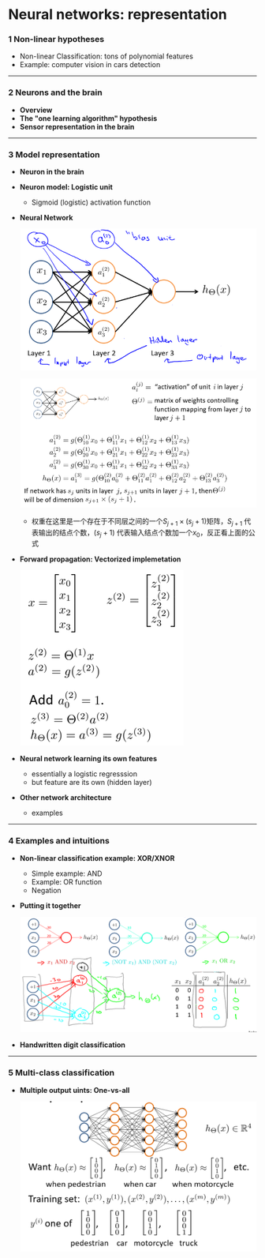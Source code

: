 # Neural networks: representation

### 1 Non-linear hypotheses

- Non-linear Classification:  tons of polynomial features 
- Example: computer vision in cars detection

---



### 2 Neurons and the brain

- **Overview** 
- **The "one learning algorithm" hypothesis**
- **Sensor representation in the brain**

---



### 3  Model representation

- **Neuron in the brain**

- **Neuron model: Logistic unit**

  - Sigmoid (logistic) activation function

- **Neural Network**

  ![image-8-2](.\img\8-2.png)

  ![image-8-3](.\img\8-3.png)

  - 权重在这里是一个存在于不同层之间的一个$S_{j+1}\times(s_j+1)$矩阵，$S_{j+1}$ 代表输出的结点个数，$(s_j+1)$ 代表输入结点个数加一个$x_0$，反正看上面的公式

- **Forward propagation: Vectorized implemetation**

  ![image-8-4](.\img\8-4.png)

- **Neural network learning its own features**

  - essentially a logistic regresssion
  - but feature are its own (hidden layer)

- **Other network architecture**

  - examples

---



### 4 Examples and intuitions

- **Non-linear classification example: XOR/XNOR**

  - Simple example: AND
  - Example: OR function
  - Negation

- **Putting it together**

  ![image-8-5](.\img\8-5.png)

- **Handwritten digit classification**

---



### 5 Multi-class classification

- **Multiple output uints: One-vs-all**

  ![image-8-6](.\img\8-6.png)